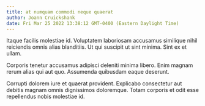 ```yaml
---
title: at numquam commodi neque quaerat
author: Joann Cruickshank
date: Fri Mar 25 2022 13:38:12 GMT-0400 (Eastern Daylight Time)
---
```

Itaque facilis molestiae id. Voluptatem laboriosam accusamus similique nihil reiciendis omnis alias blanditiis. Ut qui suscipit ut sint minima. Sint ex et ullam.

 Corporis tenetur accusamus adipisci deleniti minima libero. Enim magnam rerum alias qui aut quo. Assumenda quibusdam eaque deserunt.

 Corrupti dolorem iure et quaerat provident. Explicabo consectetur aut debitis magnam omnis dignissimos doloremque. Totam corporis et odit esse repellendus nobis molestiae id.
